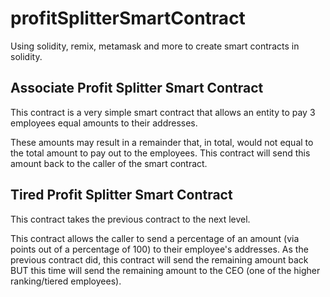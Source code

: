 # profitSplitterSmartContract
Using solidity, remix, metamask and more to create smart contracts in solidity.

## Associate Profit Splitter Smart Contract

This contract is a very simple smart contract that allows an entity to pay 3 employees equal amounts to their addresses.

These amounts may result in a remainder that, in total, would not equal to the total amount to pay out to the employees. This contract will send this amount back to the caller of the smart contract.

## Tired Profit Splitter Smart Contract

This contract takes the previous contract to the next level. 

This contract allows the caller to send a percentage of an amount (via points out of a percentage of 100) to their employee's addresses. As the previous contract did, this contract will send the remaining amount back BUT this time will send the remaining amount to the CEO (one of the higher ranking/tiered employees).


